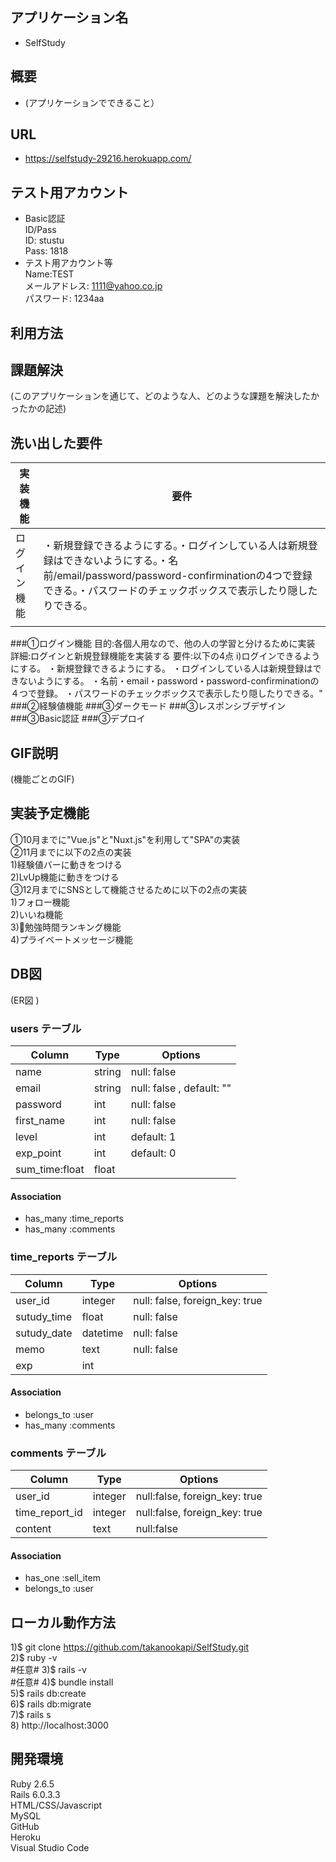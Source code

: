 アプリケーション名
----------------
- SelfStudy

概要
----------------
- (アプリケーションでできること）

URL
----------------
- https://selfstudy-29216.herokuapp.com/

テスト用アカウント
----------------
- Basic認証</br>
ID/Pass</br>
ID: stustu</br>
Pass: 1818
- テスト用アカウント等</br>
Name:TEST</br>
メールアドレス: 1111@yahoo.co.jp</br>
パスワード: 1234aa</br>

利用方法
----------------

課題解決
----------------
(このアプリケーションを通じて、どのような人、どのような課題を解決したかったかの記述)

洗い出した要件
----------------
|実装機能        |要件
|---------------|---------------------------------------------------------|
|ログイン機能     |・新規登録できるようにする。・ログインしている人は新規登録はできないようにする。・名前/email/password/password-confirminationの4つで登録できる。・パスワードのチェックボックスで表示したり隠したりできる。                                       |
|               |

###①ログイン機能
目的:各個人用なので、他の人の学習と分けるために実装
詳細:ログインと新規登録機能を実装する
要件:以下の4点
i)ログインできるようにする。
・新規登録できるようにする。
・ログインしている人は新規登録はできないようにする。
・名前・email・password・password-confirminationの４つで登録。
・パスワードのチェックボックスで表示したり隠したりできる。"
###②経験値機能
###③ダークモード
###③レスポンシブデザイン
###③Basic認証
###③デプロイ

GIF説明
----------------
(機能ごとのGIF)

実装予定機能
----------------
①10月までに"Vue.js"と"Nuxt.js"を利用して"SPA"の実装</br>
②11月までに以下の2点の実装</br>
  1)経験値バーに動きをつける</br>
  2)LvUp機能に動きをつける</br>
③12月までにSNSとして機能させるために以下の2点の実装</br>
  1)フォロー機能</br>
  2)いいね機能</br>
  3)勉強時間ランキング機能</br>
  4)プライベートメッセージ機能</br>

DB図
----------------
(ER図<Github> )
### users テーブル
| Column          | Type     | Options                        |
| --------------  | -------  | ------------------------------ |
| name            | string   | null: false                    |
| email           | string   | null: false , default: ""      |
| password        | int      | null: false                    |
| first_name      | int      | null: false                    |
| level           | int      | default: 1                     |
| exp_point       | int      | default: 0                     |
| sum_time:float  | float    |                                |

#### Association
- has_many :time_reports
- has_many :comments


### time_reports テーブル
| Column            | Type    | Options                       |
| ----------------- | ------- | ----------------------------- |
| user_id           | integer | null: false, foreign_key: true| 
| sutudy_time       | float   | null: false                   |
| sutudy_date       | datetime| null: false                   |
| memo              | text    | null: false                   |
| exp               | int     |                               |

#### Association
- belongs_to :user
- has_many :comments


### comments テーブル
| Column         | Type       | Options                        |
| -------------- | ---------- | ------------------------------ |
| user_id        | integer    | null:false, foreign_key: true  |
| time_report_id | integer    | null:false, foreign_key: true  |
| content        | text       | null:false                     |

#### Association
- has_one    :sell_item
- belongs_to :user


ローカル動作方法
----------------
1)$ git clone https://github.com/takanookapi/SelfStudy.git</br>
2)$ ruby -v</br> #任意#
3)$ rails -v</br> #任意#
4)$ bundle install</br>
5)$ rails db:create</br>
6)$ rails db:migrate</br>
7)$ rails s</br>
8)  http://localhost:3000</br>

開発環境
----------------
Ruby 2.6.5</br>
Rails 6.0.3.3</br>
HTML/CSS/Javascript</br>
MySQL</br>
GitHub</br>
Heroku</br>
Visual Studio Code</br>